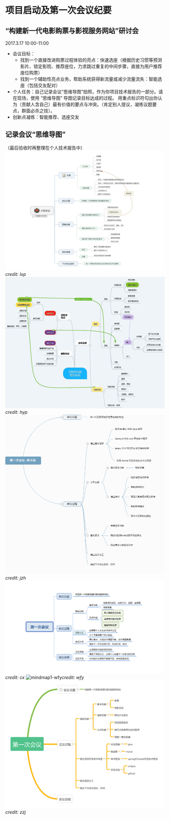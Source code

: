 # 项目启动及第一次会议纪要
## “构建新一代电影购票与影视服务网站”研讨会
2017.3.17 10:00-11:00
- 会议目标：
    + 找到一个直接改进购票过程体验的亮点：快速选座（根据历史习惯等预测影片、锁定影院、推荐座位，力求跳过重复的中间步骤，直接为用户推荐座位购票）
    + 找到一个辅助性亮点业务，帮助系统获得新流量或减少流量流失：智能选座（包括交友配对）
- 个人任务：自己记录会议“思维导图”拍照，作为你项目技术报告的一部分。请在现场，使用 “思维导图” 导图记录目标达成的过程。 用重点标识符勾出你认为（贡献人含自己）最有价值的要点与冲突。（肯定别人提议，凝练议题要点，群面必杀之技）。
- 创新点凝练：智能推荐、选座交友

## 记录会议“思维导图”
（最后验收时再整理在个人技术报告中）
![mindmap1-lxp](../assets/images/mindmap1-lxp.jpg)*credit: lxp*
![mindmap1-hyp](../assets/images/mindmap1-hyp.jpg)*credit: hyp*
![mindmap1-jzh](../assets/images/mindmap1-jzh.png)*credit: jzh*
![mindmap1-jzh](../assets/images/mindmap1-cx.png)*credit: cx*
![mindmap1-wfy](../assets/images/mindmap1-wfy.bmp)*credit: wfy*
![mindmap1-zzj](../assets/images/mindmap1-zzj.png)*credit: zzj*
